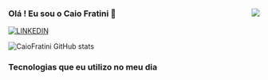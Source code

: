 ### <img align="right"   src="https://i.pinimg.com/564x/c8/02/08/c802084a23b11f3f8d77fecd6f78f38e.jpg"/>
<h3>Olá ! Eu sou o Caio Fratini 🤙</h3>

[![LINKEDIN](https://img.shields.io/badge/LinkedIn-0077B5?style=for-the-badge&logo=linkedin&logoColor=white)](https://www.linkedin.com/in/caio-fratini/)


![CaioFratini GitHub stats](https://github-readme-stats.vercel.app/api?username=CaioFratini&show_icons=true&theme=tokyonight)

<picture>
<source 
  srcset="https://github-readme-stats.vercel.app/api?username=CaioFratini&show_icons=true&theme=dark"
  media="(prefers-color-scheme: dark)"
/>


### Tecnologias que eu utilizo no meu dia 
